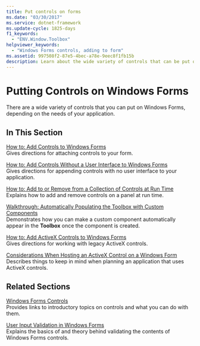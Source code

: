```yaml
---
title: Put controls on forms
ms.date: "03/30/2017"
ms.service: dotnet-framework
ms.update-cycle: 1825-days
f1_keywords:
  - "ENV.Window.Toolbox"
helpviewer_keywords:
  - "Windows Forms controls, adding to form"
ms.assetid: 997508f2-87e5-4bec-a78e-9eec8f1fb15b
description: Learn about the wide variety of controls that can be put on Windows Forms, depending on the needs of an application.
---
```

# Putting Controls on Windows Forms

There are a wide variety of controls that you can put on Windows Forms, depending on the needs of your application.

## In This Section

[How to: Add Controls to Windows Forms](how-to-add-to-a-form.md)\
Gives directions for attaching controls to your form.

[How to: Add Controls Without a User Interface to Windows Forms](how-to-add-controls-without-a-user-interface-to-windows-forms.md)\
Gives directions for appending controls with no user interface to your application.

[How to: Add to or Remove from a Collection of Controls at Run Time](how-to-add-to-or-remove-from-a-collection-of-controls-at-run-time.md)\
Explains how to add and remove controls on a panel at run time.

[Walkthrough: Automatically Populating the Toolbox with Custom Components](walkthrough-automatically-populating-the-toolbox-with-custom-components.md)\
Demonstrates how you can make a custom component automatically appear in the **Toolbox** once the component is created.

[How to: Add ActiveX Controls to Windows Forms](how-to-add-activex-controls-to-windows-forms.md)\
Gives directions for working with legacy ActiveX controls.

[Considerations When Hosting an ActiveX Control on a Windows Form](considerations-when-hosting-an-activex-control-on-a-windows-form.md)\
Describes things to keep in mind when planning an application that uses ActiveX controls.

## Related Sections

[Windows Forms Controls](overview.md)\
Provides links to introductory topics on controls and what you can do with them.

[User Input Validation in Windows Forms](../input-keyboard/validation.md)\
Explains the basics of and theory behind validating the contents of Windows Forms controls.

